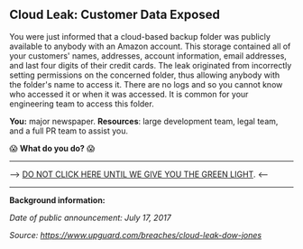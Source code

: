 ## Cloud Leak: Customer Data Exposed

You were just informed that a cloud-based backup folder was publicly available to anybody with an Amazon account. This storage contained all of your customers' names, addresses, account information, email addresses, and last four digits of their credit cards. The leak originated from incorrectly setting permissions on the concerned folder, thus allowing anybody with the folder's name to access it. There are no logs and so you cannot know who accessed it or when it was accessed. It is common for your engineering team to access this folder.

**You:** major newspaper.
**Resources**: large development team, legal team, and a full PR team to assist you.

😱 **What do you do?** 😱

************************
--> [DO NOT CLICK HERE UNTIL WE GIVE YOU THE GREEN LIGHT]('https://github.com/laurenbenichou/SRCCON-2017-scenarios/blob/master/scenarios/cloud-leak-1-twist.md'). <--
************************


**Background information:**

*Date of public announcement: July 17, 2017*

*Source: https://www.upguard.com/breaches/cloud-leak-dow-jones*
